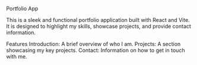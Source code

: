 Portfolio App

This is a sleek and functional portfolio application built with React and Vite. It is designed to highlight my skills, showcase projects, and provide contact information.

Features
Introduction: A brief overview of who I am.
Projects: A section showcasing my key projects.
Contact: Information on how to get in touch with me.
